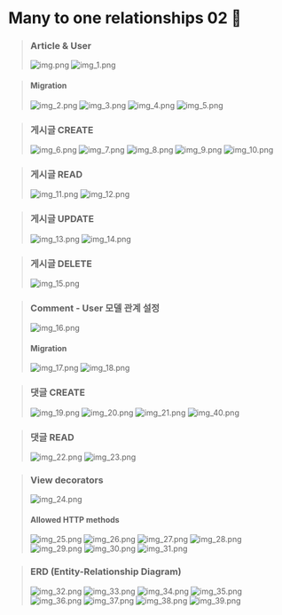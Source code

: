 # Many to one relationships 02 🚀

> ### Article & User
> ![img.png](image/img.png)
> ![img_1.png](image/img_1.png)

> #### Migration
> ![img_2.png](image/img_2.png)
> ![img_3.png](image/img_3.png)
> ![img_4.png](image/img_4.png)
> ![img_5.png](image/img_5.png)

> ### 게시글 CREATE
> ![img_6.png](image/img_6.png)
> ![img_7.png](image/img_7.png)
> ![img_8.png](image/img_8.png)
> ![img_9.png](image/img_9.png)
> ![img_10.png](image/img_10.png)

> ### 게시글 READ
> ![img_11.png](image/img_11.png)
> ![img_12.png](image/img_12.png)

> ### 게시글 UPDATE
> ![img_13.png](image/img_13.png)
> ![img_14.png](image/img_14.png)

> ### 게시글 DELETE
> ![img_15.png](image/img_15.png)

> ### Comment - User 모델 관계 설정
> ![img_16.png](image/img_16.png)
> #### Migration
> ![img_17.png](image/img_17.png)
> ![img_18.png](image/img_18.png)

> ### 댓글 CREATE
> ![img_19.png](image/img_19.png)
> ![img_20.png](image/img_20.png)
> ![img_21.png](image/img_21.png)
> ![img_40.png](image/img_40.png)

> ### 댓글 READ
> ![img_22.png](image/img_22.png)
> ![img_23.png](image/img_23.png)

> ### View decorators
> ![img_24.png](image/img_24.png)
> #### Allowed HTTP methods
> ![img_25.png](image/img_25.png)
> ![img_26.png](image/img_26.png)
> ![img_27.png](image/img_27.png)
> ![img_28.png](image/img_28.png)
> ![img_29.png](image/img_29.png)
> ![img_30.png](image/img_30.png)
> ![img_31.png](image/img_31.png)


> ### ERD (Entity-Relationship Diagram)
> ![img_32.png](image/img_32.png)
> ![img_33.png](image/img_33.png)
> ![img_34.png](image/img_34.png)
> ![img_35.png](image/img_35.png)
> ![img_36.png](image/img_36.png)
> ![img_37.png](image/img_37.png)
> ![img_38.png](image/img_38.png)
> ![img_39.png](image/img_39.png)